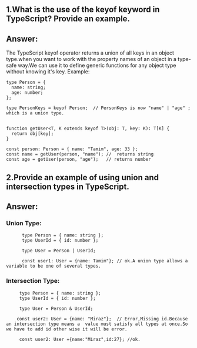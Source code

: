 ## 1.What is the use of the keyof keyword in TypeScript? Provide an example.

## Answer:
The TypeScript keyof operator returns a union of all keys in an object type.when you want to work with the property names of an object in a type-safe way.We can use it to define generic functions for any object type without knowing it's key. Example:
```
type Person = {
  name: string;
  age: number;
};

type PersonKeys = keyof Person;  // PersonKeys is now "name" | "age" ; which is a union type.


function getUser<T, K extends keyof T>(obj: T, key: K): T[K] {
  return obj[key];
}

const person: Person = { name: "Tamim", age: 33 };
const name = getUser(person, "name"); //  returns string
const age = getUser(person, "age");   // returns number
```

## 2.Provide an example of using union and intersection types in TypeScript.

## Answer: 
### Union Type:

  ```
        type Person = { name: string };
        type UserId = { id: number };

        type User = Person | UserId;

        const user1: User = {name: Tamim"}; // ok.A union type allows a variable to be one of several types.

 ```

### Intersection Type:
       
```
     type Person = { name: string };
     type UserId = { id: number };

     type User = Person & UserId;

    const user2: User = {name: "Miraz"};  // Error,Missing id.Because an intersection type means a  value must satisfy all types at once.So we have to add id other wise it will be error.

     const user2: User ={name:"Miraz",id:27}; //ok.
```   
           
